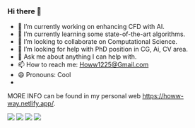 ### Hi there 👋


<!-- **Howw-Way/Howw-Way** is a ✨ _special_ ✨ repository because its `README.md` (this file) appears on your GitHub profile.

Here are some ideas to get you started: -->

- 🔭 I’m currently working on enhancing CFD with AI. 
- 🌱 I’m currently learning some state-of-the-art algorithms.
- 👯 I’m looking to collaborate on Computational Science.
- 🤔 I’m looking for help with PhD position in CG, Ai, CV area. 
- 💬 Ask me about anything I can help with.
- 📫 How to reach me: Howw1225@Gmail.com
- 😄 Pronouns: Cool
-
MORE INFO can be found in my personal web https://howw-way.netlify.app/.

<!--  GitHub stats -->
<img src="https://github-readme-stats.vercel.app/api?username=Howw-Way&show_icons=true&theme=dark"/>

<!-- Most used languages -->
<img src="https://github-readme-stats.vercel.app/api/top-langs?username=Howw-Way&layout=compact&theme=dark"/>

<!-- Total contributions and streaks -->
<img src="https://github-readme-streak-stats.herokuapp.com/?user=Howw-Way&theme=dark"/>

<!-- GitHub repository -->
<img src="https://github-readme-stats.vercel.app/api/pin/?username=Howw-Way&repo=Lecture-and-notes&theme=dark"/>
